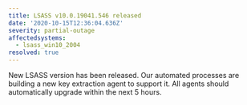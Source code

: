 ```yaml
---
title: LSASS v10.0.19041.546 released
date: '2020-10-15T12:36:04.636Z'
severity: partial-outage
affectedsystems:
  - lsass_win10_2004
resolved: true
---
```

New LSASS version has been released. Our automated processes are building a new key extraction agent to support it. All agents should automatically upgrade within the next 5 hours.

<!--- language code: en -->
